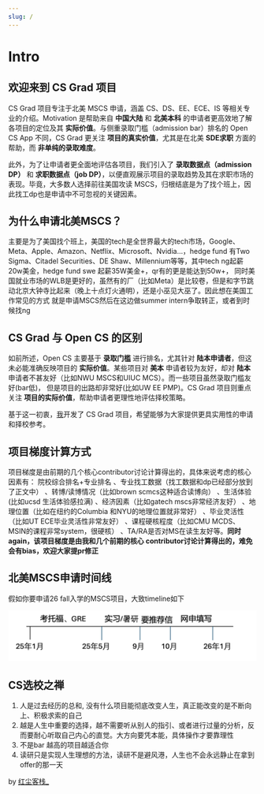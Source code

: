 ```yaml
---
slug: /
---
```


# Intro

## 欢迎来到 CS Grad 项目

CS Grad 项目专注于北美 MSCS 申请，涵盖 CS、DS、EE、ECE、IS 等相关专业的介绍。Motivation 是帮助来自 **中国大陆** 和 **北美本科** 的申请者更高效地了解各项目的定位及其 **实际价值**。与侧重录取门槛（admission bar）排名的 Open CS App 不同，CS Grad 更关注 **项目的真实价值**，尤其是在北美 **SDE求职** 方面的帮助，而 **非单纯的录取难度**。

此外，为了让申请者更全面地评估各项目，我们引入了 **录取数据点（admission DP）** 和 **求职数据点（job DP）**，以便直观展示项目的录取趋势及其在求职市场的表现。毕竟，大多数人选择前往美国攻读 MSCS，归根结底是为了找个班上，因此找工dp也是申请中不可忽视的关键因素。

## 为什么申请北美MSCS？
主要是为了美国找个班上，美国的tech是全世界最大的tech市场，Google、Meta、Apple、Amazon、Netflix、Microsoft、Nvidia...，hedge fund
有Two Sigma、Citadel Securities、DE Shaw、Millennium等等，其中tech ng起薪20w美金，hedge fund swe 起薪35W美金+，qr有的更是能达到50w+，
同时美国就业市场的WLB是更好的，虽然有的厂（比如Meta）是比较卷，但是和字节跳动北京大钟寺比起来（晚上十点灯火通明），还是小巫见大巫了。因此想在美国工作常见的方式
就是申请MSCS然后在这边做summer intern争取转正，或者到时候找ng


## CS Grad 与 Open CS 的区别

如前所述，Open CS 主要基于 **录取门槛** 进行排名，尤其针对 **陆本申请者**，但这未必能准确反映项目的 **实际价值**。某些项目对 **美本** 申请者较为友好，却对 **陆本** 申请者不甚友好（比如NWU MSCS和UIUC MCS）。而一些项目虽然录取门槛友好(bar低)，
但是项目的出路却非常好(比如UW EE PMP)。CS Grad 项目则重点关注 **项目的实际价值**，帮助申请者更理性地评估择校策略。

基于这一初衷，[我](https://www.xiaohongshu.com/user/profile/63da5cae000000002702be2e)开发了 CS Grad 项目，希望能够为大家提供更具实用性的申请和择校参考。

## 项目梯度计算方式
项目梯度是由前期的几个核心contributor讨论计算得出的，具体来说考虑的核心因素有：
院校综合排名+专业排名
、专业找工数据（找工数据和dp已经部分放到了正文中）
、转博/读博情况（比如brown scmcs这种适合读博向）
、生活体验(比如ucsd 生活体验感拉满)
、经济因素（比如gatech mscs非常经济友好）
、地理位置（比如在纽约的Columbia 和NYU的地理位置就非常好）
、毕业灵活性（比如UT ECE毕业灵活性非常友好）
、课程硬核程度（比如CMU MCDS、MSIN的课程非常system，很硬核）
、TA/RA是否对MS在读生友好等。**同时again，该项目梯度是由我和几个前期的核心
contributor讨论计算得出的，难免会有bias，欢迎大家提pr修正**

## 北美MSCS申请时间线
假如你要申请26 fall入学的MSCS项目，大致timeline如下

![](/img/applytimeline.png)

## CS选校之禅

1. 人是过去经历的总和, 没有什么项目能彻底改变人生，真正能改变的是不断向上、积极求索的自己
2. 越是人生中重要的选择，越不需要听从别人的指引、或者进行过量的分析，反而要耐心听取自己内心的直觉。大方向要凭本能，具体操作才要靠理性
3. 不是bar 越高的项目越适合你
4. 读研只是实现人生理想的方法，读研不是避风港，人生也不会永远静止在拿到offer的那一天

by [红尘客栈_](https://www.xiaohongshu.com/user/profile/63da5cae000000002702be2e)